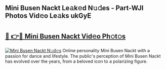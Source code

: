 ## Mini Busen Nackt Le𝚊k𝚎d N𝚞𝚍es - Part-WJI Photos Vid𝚎o Le𝚊ks ukGyE

# <h2><a href="http://fb3xk1.evod.top/?m=Mini+Busen+Nackt">🔗 👉🔴 Mini Busen Nackt Vid𝚎o Ph𝚘t𝚘s</a></h2>

[![Mini Busen Nackt N𝚞d𝚎s](https://i.imgur.com/8V9OHl7.gif)](http://fb3xk1.evod.top/?m=Mini+Busen+Nackt)
Online personality Mini Busen Nackt with a passion for dance and lifestyle. The public's perception of Mini Busen Nackt has evolved over the years, from a beloved icon to a polarizing figure. 
